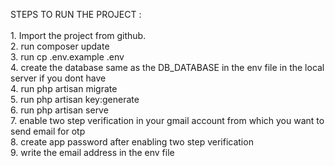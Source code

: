 STEPS TO RUN THE PROJECT :<br><br>
    1. Import the project from github.<br>
    2. run composer update <br>
    3. run cp .env.example .env <br>
    4. create the database same as the DB_DATABASE in the env file in the local server if you dont have <br>
    4. run php artisan migrate <br>
    5. run php artisan key:generate <br>
    6. run php artisan serve <br>
    7. enable two step verification in your gmail account from which you want to send email for otp <br>
    8. create app password after enabling two step verification <br>
    9. write the email address in the env file <br>
